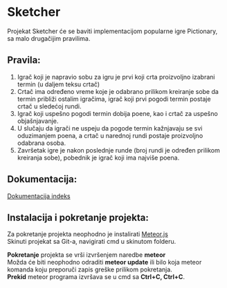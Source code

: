 # Sketcher

Projekat Sketcher će se baviti implementacijom popularne igre Pictionary, sa malo drugačijim pravilima.


## Pravila:
1. Igrač koji je napravio sobu za igru je prvi koji crta proizvoljno izabrani termin (u daljem teksu crtač)</br>
2. Crtač ima određeno vreme koje je odabrano prilikom kreiranje sobe da termin približi ostalim igračima, igrač koji prvi pogodi termin postaje crtač u sledećoj rundi.</br>
3. Igrač koji uspešno pogodi termin dobija poene, kao i crtač za uspešno objašnjavanje.</br>
4. U slučaju da igrači ne uspeju da pogode termin kažnjavaju se svi oduzimanjem poena, a crtač u narednoj rundi postaje proizvoljno odabrana osoba.</br>
5. Završetak igre je nakon poslednje runde (broj rundi je određen prilikom kreiranja sobe), pobednik je igrač koji ima najviše poena.</br>


## Dokumentacija:
[Dokumentacija indeks](/Documents/Readme.md)

## Instalacija i pokretanje projekta:
Za pokretanje projekta neophodno je instalirati <a href="https://www.meteor.com/install">Meteor.js</a> <br/>
Skinuti projekat sa Git-a, navigirati cmd u skinutom folderu.<br/>

<b>Pokretanje</b> projekta se vrši izvršenjem naredbe <b>meteor</b><br/>
Možda će biti neophodno odraditi <b>meteor update</b> ili bilo koja meteor komanda koju preporuči zapis greške prilikom pokretanja. <br/>
<b>Prekid</b> meteor programa izvršava se u cmd sa <b>Ctrl+C, Ctrl+C</b>. <br/>
